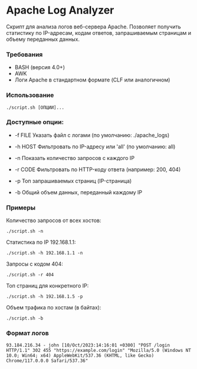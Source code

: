 # Apache Log Analyzer

Скрипт для анализа логов веб-сервера Apache. Позволяет получить статистику по IP-адресам, кодам ответов, запрашиваемым страницам и объему переданных данных.

### Требования
- BASH (версия 4.0+)
- AWK
- Логи Apache в стандартном формате (CLF или аналогичном)

### Использование

```
./script.sh [ОПЦИИ]...
```

### Доступные опции:


- -f FILE	Указать файл с логами (по умолчанию: ./apache_logs)

- -h HOST	Фильтровать по IP-адресу или 'all' (по умолчанию: all)

- -n	    Показать количество запросов с каждого IP

- -r CODE	Фильтровать по HTTP-коду ответа (например: 200, 404)

- -p    Топ запрашиваемых страниц (IP-страница)

- -b    Общий объем данных, переданный каждому IP

### Примеры

Количество запросов от всех хостов:
```
./script.sh -n
```

Статистика по IP 192.168.1.1:
```
./script.sh -h 192.168.1.1 -n
```

Запросы с кодом 404:
```
./script.sh -r 404
```

Топ страниц для конкретного IP:
```
./script.sh -h 192.168.1.5 -p
```

Объем трафика по хостам (в байтах):
```
./script.sh -b
```

### Формат логов
```
93.184.216.34 - john [10/Oct/2023:14:16:01 +0300] "POST /login HTTP/1.1" 302 455 "https://example.com/login" "Mozilla/5.0 (Windows NT 10.0; Win64; x64) AppleWebKit/537.36 (KHTML, like Gecko) Chrome/117.0.0.0 Safari/537.36"
```
